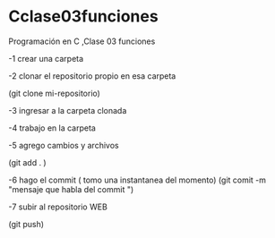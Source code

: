# Cclase03funciones
Programación en C ,Clase 03 funciones

-1 crear una carpeta

-2 clonar el repositorio propio en esa carpeta 

(git clone mi-repositorio)

-3 ingresar a la carpeta clonada

-4 trabajo en la carpeta

-5 agrego cambios y archivos

(git add . )

-6 hago el commit ( tomo una instantanea del momento)
(git comit -m "mensaje que habla del commit ")

-7 subir al repositorio WEB

(git push)